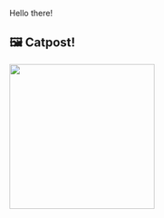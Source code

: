 Hello there!



## 🖼️ Catpost!

<sub>
    <img src="https://cdn2.thecatapi.com/images/WtUOTB0ZL.jpg" height="256">
</sub>

